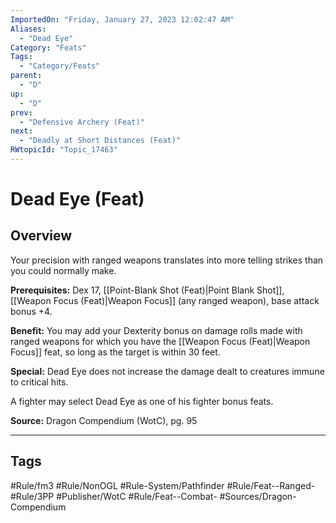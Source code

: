```yaml
---
ImportedOn: "Friday, January 27, 2023 12:02:47 AM"
Aliases:
  - "Dead Eye"
Category: "Feats"
Tags:
  - "Category/Feats"
parent:
  - "D"
up:
  - "D"
prev:
  - "Defensive Archery (Feat)"
next:
  - "Deadly at Short Distances (Feat)"
RWtopicId: "Topic_17463"
---
```

# Dead Eye (Feat)
## Overview
Your precision with ranged weapons translates into more telling strikes than you could normally make.

**Prerequisites:** Dex 17, [[Point-Blank Shot (Feat)|Point Blank Shot]], [[Weapon Focus (Feat)|Weapon Focus]] (any ranged weapon), base attack bonus +4.

**Benefit:** You may add your Dexterity bonus on damage rolls made with ranged weapons for which you have the [[Weapon Focus (Feat)|Weapon Focus]] feat, so long as the target is within 30 feet.

**Special:** Dead Eye does not increase the damage dealt to creatures immune to critical hits.

A fighter may select Dead Eye as one of his fighter bonus feats.

**Source:** Dragon Compendium (WotC), pg. 95


---
## Tags
#Rule/fm3 #Rule/NonOGL #Rule-System/Pathfinder #Rule/Feat--Ranged- #Rule/3PP #Publisher/WotC #Rule/Feat--Combat- #Sources/Dragon-Compendium

